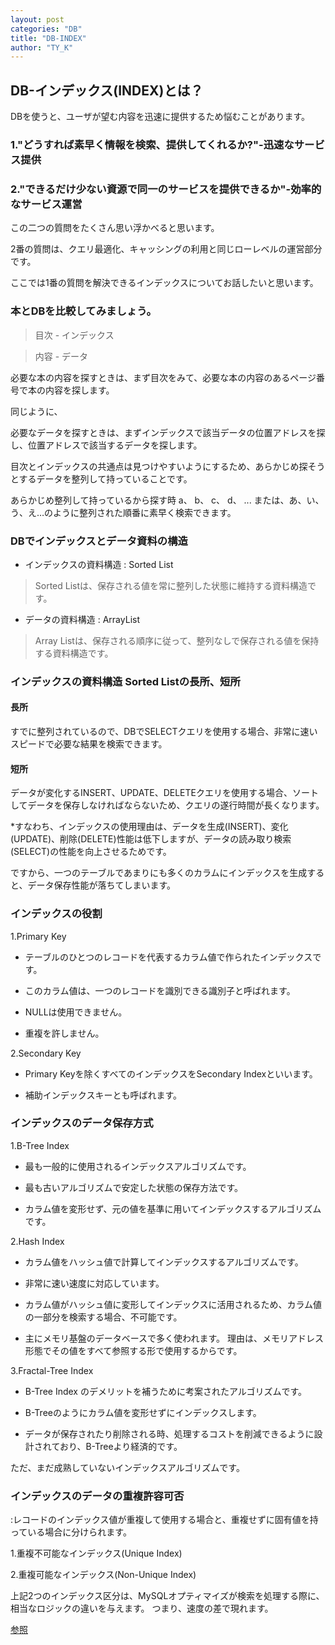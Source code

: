 ```yaml
---
layout: post
categories: "DB"
title: "DB-INDEX"
author: "TY_K"
---
```


## DB-インデックス(INDEX)とは？

DBを使うと、ユーザが望む内容を迅速に提供するため悩むことがあります。

### 1."どうすれば素早く情報を検索、提供してくれるか?"-迅速なサービス提供

### 2."できるだけ少ない資源で同一のサービスを提供できるか"-効率的なサービス運営

この二つの質問をたくさん思い浮かべると思います。

2番の質問は、クエリ最適化、キャッシングの利用と同じローレベルの運営部分です。

ここでは1番の質問を解決できるインデックスについてお話したいと思います。

### 本とDBを比較してみましょう。

> 目次 - インデックス

> 内容 - データ

必要な本の内容を探すときは、まず目次をみて、必要な本の内容のあるページ番号で本の内容を探します。

同じように、

必要なデータを探すときは、まずインデックスで該当データの位置アドレスを探し、位置アドレスで該当するデータを探します。

目次とインデックスの共通点は見つけやすいようにするため、あらかじめ探そうとするデータを整列して持っていることです。

あらかじめ整列して持っているから探す時 a、 b、 c、 d、 ... または、あ、い、う、え…のように整列された順番に素早く検索できます。

### DBでインデックスとデータ資料の構造

- インデックスの資料構造 : Sorted List

> Sorted Listは、保存される値を常に整列した状態に維持する資料構造です。

- データの資料構造 : ArrayList

> Array Listは、保存される順序に従って、整列なしで保存される値を保持する資料構造です。

### インデックスの資料構造 Sorted Listの長所、短所

#### 長所
すでに整列されているので、DBでSELECTクエリを使用する場合、非常に速いスピードで必要な結果を検索できます。

#### 短所
データが変化するINSERT、UPDATE、DELETEクエリを使用する場合、ソートしてデータを保存しなければならないため、クエリの遂行時間が長くなります。

*すなわち、インデックスの使用理由は、データを生成(INSERT)、変化(UPDATE)、削除(DELETE)性能は低下しますが、データの読み取り検索(SELECT)の性能を向上させるためです。

ですから、一つのテーブルであまりにも多くのカラムにインデックスを生成すると、データ保存性能が落ちてしまいます。

### インデックスの役割

1.Primary Key

- テーブルのひとつのレコードを代表するカラム値で作られたインデックスです。

- このカラム値は、一つのレコードを識別できる識別子と呼ばれます。

- NULLは使用できません。

- 重複を許しません。

2.Secondary Key

- Primary Keyを除くすべてのインデックスをSecondary Indexといいます。

- 補助インデックスキーとも呼ばれます。

### インデックスのデータ保存方式

1.B-Tree Index

- 最も一般的に使用されるインデックスアルゴリズムです。

- 最も古いアルゴリズムで安定した状態の保存方法です。

- カラム値を変形せず、元の値を基準に用いてインデックスするアルゴリズムです。

2.Hash Index

- カラム値をハッシュ値で計算してインデックスするアルゴリズムです。

- 非常に速い速度に対応しています。

- カラム値がハッシュ値に変形してインデックスに活用されるため、カラム値の一部分を検索する場合、不可能です。

- 主にメモリ基盤のデータベースで多く使われます。 理由は、メモリアドレス形態でその値をすべて参照する形で使用するからです。

3.Fractal-Tree Index

- B-Tree Index のデメリットを補うために考案されたアルゴリズムです。

- B-Treeのようにカラム値を変形せずにインデックスします。

- データが保存されたり削除される時、処理するコストを削減できるように設計されており、B-Treeより経済的です。

ただ、まだ成熟していないインデックスアルゴリズムです。

### インデックスのデータの重複許容可否

:レコードのインデックス値が重複して使用する場合と、重複せずに固有値を持っている場合に分けられます。

1.重複不可能なインデックス(Unique Index)

2.重複可能なインデックス(Non-Unique Index)

上記2つのインデックス区分は、MySQLオプティマイズが検索を処理する際に、相当なロジックの違いを与えます。 つまり、速度の差で現れます。

[参照][INDEX]

[INDEX]: https://interconnection.tistory.com/97 "INDEX"